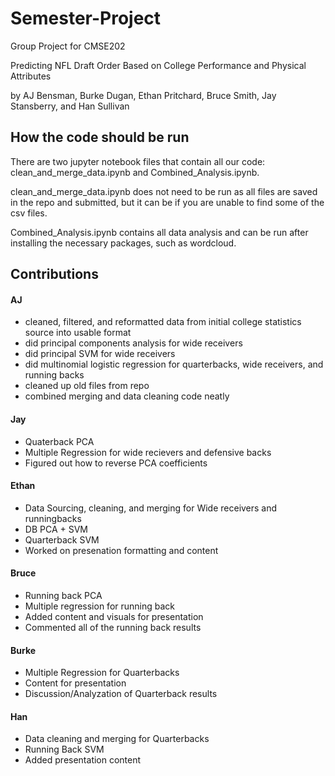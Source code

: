 # Semester-Project


Group Project for CMSE202

Predicting NFL Draft Order Based on College Performance and Physical Attributes

by AJ Bensman,  Burke Dugan,  Ethan Pritchard,  Bruce Smith, Jay Stansberry, and Han Sullivan

## How the code should be run

There are two jupyter notebook files that contain all our code: clean_and_merge_data.ipynb and Combined_Analysis.ipynb.

clean_and_merge_data.ipynb does not need to be run as all files are saved in the repo and submitted, but it can be if you are unable to find some of the csv files.

Combined_Analysis.ipynb contains all data analysis and can be run after installing the necessary packages, such as wordcloud.

## Contributions

#### AJ
- cleaned, filtered, and reformatted data from initial college statistics source into usable format
- did principal components analysis for  wide receivers
- did principal SVM for wide receivers
- did multinomial logistic regression for quarterbacks, wide receivers, and running backs
- cleaned up old files from repo
- combined merging and data cleaning code neatly

#### Jay
- Quaterback PCA
- Multiple Regression for wide recievers and defensive backs
- Figured out how to reverse PCA coefficients

#### Ethan
- Data Sourcing, cleaning, and merging for Wide receivers and runningbacks
- DB PCA + SVM
- Quarterback SVM
- Worked on presenation formatting and content

#### Bruce
- Running back PCA
- Multiple regression for running back 
- Added content and visuals for presentation 
- Commented all of the running back results

#### Burke
- Multiple Regression for Quarterbacks
- Content for presentation
- Discussion/Analyzation of Quarterback results

#### Han
- Data cleaning and merging for Quarterbacks
- Running Back SVM
- Added presentation content
